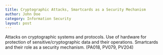 ```yaml
---
title: Cryptographic Attacks, Smartcards as a Security Mechanism
author: John Doe
category: Information Security
layout: post
---
```


Attacks on cryptographic systems and protocols. Use of hardware for protection of sensitive/cryptographic data and their operations. Smartcards and their role as a security mechanism. (PA018, PV079, PV204)